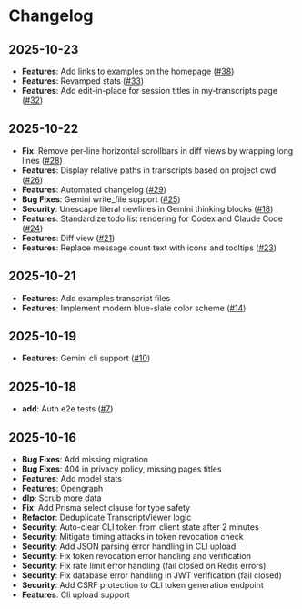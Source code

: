 # Changelog

## 2025-10-23

- **Features**: Add links to examples on the homepage ([#38](https://github.com/yoavf/ai-sessions/pull/38))
- **Features**: Revamped stats ([#33](https://github.com/yoavf/ai-sessions/pull/33))
- **Features**: Add edit-in-place for session titles in my-transcripts page ([#32](https://github.com/yoavf/ai-sessions/pull/32))

## 2025-10-22

- **Fix**: Remove per-line horizontal scrollbars in diff views by wrapping long lines ([#28](https://github.com/yoavf/ai-sessions/pull/28))
- **Features**: Display relative paths in transcripts based on project cwd ([#26](https://github.com/yoavf/ai-sessions/pull/26))
- **Features**: Automated changelog ([#29](https://github.com/yoavf/ai-sessions/pull/29))
- **Bug Fixes**: Gemini write_file support ([#25](https://github.com/yoavf/ai-sessions/pull/25))
- **Security**: Unescape literal newlines in Gemini thinking blocks ([#18](https://github.com/yoavf/ai-sessions/pull/18))
- **Features**: Standardize todo list rendering for Codex and Claude Code ([#24](https://github.com/yoavf/ai-sessions/pull/24))
- **Features**: Diff view ([#21](https://github.com/yoavf/ai-sessions/pull/21))
- **Features**: Replace message count text with icons and tooltips ([#23](https://github.com/yoavf/ai-sessions/pull/23))

## 2025-10-21

- **Features**: Add examples transcript files
- **Features**: Implement modern blue-slate color scheme ([#14](https://github.com/yoavf/ai-sessions/pull/14))

## 2025-10-19

- **Features**: Gemini cli support ([#10](https://github.com/yoavf/ai-sessions/pull/10))

## 2025-10-18

- **add**: Auth e2e tests ([#7](https://github.com/yoavf/ai-sessions/pull/7))

## 2025-10-16

- **Bug Fixes**: Add missing migration
- **Bug Fixes**: 404 in privacy policy, missing pages titles
- **Features**: Add model stats
- **Features**: Opengraph
- **dlp**: Scrub more data
- **Fix**: Add Prisma select clause for type safety
- **Refactor**: Deduplicate TranscriptViewer logic
- **Security**: Auto-clear CLI token from client state after 2 minutes
- **Security**: Mitigate timing attacks in token revocation check
- **Security**: Add JSON parsing error handling in CLI upload
- **Security**: Fix token revocation error handling and verification
- **Security**: Fix rate limit error handling (fail closed on Redis errors)
- **Security**: Fix database error handling in JWT verification (fail closed)
- **Security**: Add CSRF protection to CLI token generation endpoint
- **Features**: Cli upload support

